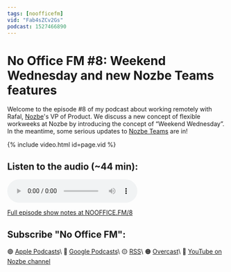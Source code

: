 ```yaml
---
tags: [noofficefm]
vid: "Fab4sZCv2Gs"
podcast: 1527466890
---
```


# No Office FM #8: Weekend Wednesday and new Nozbe Teams features

Welcome to the episode #8 of my podcast about working remotely with Rafal, [Nozbe][n]'s VP of Product. We discuss a new concept of flexible workweeks at Nozbe by introducing the concept of “Weekend Wednesday”. In the meantime, some serious updates to [Nozbe Teams][n] are in!

{% include video.html id=page.vid %}

<!--More-->

## Listen to the audio (~44 min):

<audio controls>
<source src="https://media.transistor.fm/8c8e1349/4b16453b.mp3" type="audio/mpeg">
</audio>



[Full episode show notes at NOOFFICE.FM/8](https://nooffice.fm/8)

## Subscribe "No Office FM":

🟣 [Apple Podcasts](https://podcasts.apple.com/podcast/no-office/id1527466890)\\
🔵 [Google Podcasts](https://podcasts.google.com/feed/aHR0cHM6Ly9mZWVkcy50cmFuc2lzdG9yLmZtL25vb2ZmaWNl)\\
🟡 [RSS](https://nozbe.com/nooffice.rss)\\
🟠 [Overcast](https://overcast.fm/itunes1527466890/no-office)\\
🔴 [YouTube on Nozbe channel](https://youtube.com/NozbeCom)

[n]: https://michael.gratis/nozbe